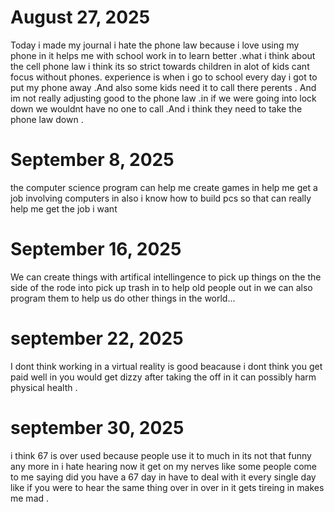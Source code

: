 # August 27, 2025
Today i made my journal
i hate the phone law because i love using my phone in it helps me with school work in to learn better .what i think about the cell phone law i think its so strict towards children in alot of kids cant focus without phones. experience is when i go to school every day i got to put my phone away .And also some kids need it to call there perents . And im not really adjusting good to the phone law .in if we were going into lock down we wouldnt have no one to call .And i think they need to take the phone law down .
# September 8, 2025
the computer science program can help me create games in help me get a job involving computers  in also i know how to build pcs so that can really help me get the job i want 

# September 16, 2025 
We can create things with artifical intellingence to pick up things on the the side of the rode into pick up trash in to help old people out in we can also program them to help us do other things in the world...
# september 22, 2025
I dont think working in a virtual reality  is good beacause i dont think you get paid well in you would get dizzy after taking the off in it can possibly harm physical health .
# september 30, 2025 
i think 67 is over used because people use it to much in its not that funny any more in  i hate hearing now it get on my nerves like some people come to me saying did you have a 67 day in have to deal with it every single day like if you were to hear the same thing over in over in  it gets tireing in makes me mad .
